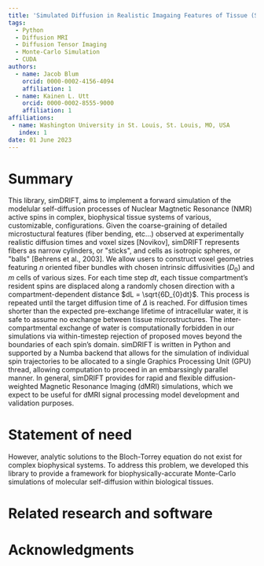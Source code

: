 ```yaml
---
title: 'Simulated Diffusion in Realistic Imagaing Features of Tissue (Sim-DRIFT)'
tags:
  - Python
  - Diffusion MRI
  - Diffusion Tensor Imaging
  - Monte-Carlo Simulation
  - CUDA
authors:
  - name: Jacob Blum
    orcid: 0000-0002-4156-4094
    affiliation: 1
  - name: Kainen L. Utt
    orcid: 0000-0002-8555-9000
    affiliation: 1
affiliations:
 - name: Washington University in St. Louis, St. Louis, MO, USA
   index: 1
date: 01 June 2023
---
```


# Summary

This library, simDRIFT, aims to implement a forward simulation of the modelular self-diffusion processes of Nuclear Magtnetic Resonance (NMR) active spins in complex, biophysical tissue systems of various, customizable, configurations. Given the coarse-graining of detailed microstuctural features (fiber bending, etc...) observed at experimentally realistic diffusion times and voxel sizes [Novikov], simDRIFT represents fibers as narrow cylinders, or "sticks", and cells as isotropic spheres, or "balls" [Behrens et al., 2003]. We allow users to construct voxel geometries featuring $n$ oriented fiber bundles with chosen intrinsic diffusivities $(D_{0})$ and $m$ cells of various sizes. For each time step $dt$, each tissue compartment’s resident spins are displaced along a randomly chosen direction with a compartment-dependent distance $dL = \sqrt{6D_{0}dt}$. This process is repeated
until the target diffusion time of $\Delta$ is reached. For diffusion times shorter than the expected pre-exchange lifetime of intracellular water, it is safe to assume no exchange between tissue microstructures. The inter-compartmental exchange of water is computationally forbidden in our simulations via within-timestep rejection of proposed moves beyond the boundaries of each spin’s domain. simDRIFT is written in Python and supported by a Numba backend that allows for the simulation of individual spin trajectories to be allocated to a single Graphics Processing Unit (GPU) thread, allowing computation to proceed in an embarssingly parallel manner. In general, simDRIFT provides for rapid and flexible diffusion-weighted Magnetic Resonance Imaging (dMRI) simulations, which we expect to be useful for dMRI signal processing model development and validation purposes.   

# Statement of need

However, analytic solutions to the Bloch-Torrey equation do not exist for complex biophysical systems. To address this problem, we developed this library to provide a framework for biophysically-accurate Monte-Carlo simulations of molecular self-diffusion within biological tissues.


# Related research and software


# Acknowledgments
